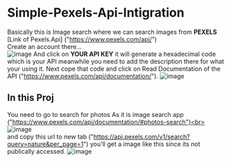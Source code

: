 # Simple-Pexels-Api-Intigration
Basically this is Image search where we can search images from <b>PEXELS</b> [Link of Pexels.Api] ("https://www.pexels.com/api/") <br>
Create an account there...<br>
![image](https://user-images.githubusercontent.com/47104182/122673503-59909000-d1ee-11eb-820b-adaa6318d553.png)
And click on <b>YOUR API KEY</b> it will generate a hexadecimal code which is your API meanwhile you need to add the description there for what your using it. Next cope that code and click on Read Documentation of the API ("https://www.pexels.com/api/documentation/").
![image](https://user-images.githubusercontent.com/47104182/122673527-7af17c00-d1ee-11eb-9aec-d4bb4640f0ed.png)
## In this Proj
You need to go to search for photos As it is image search app ("https://www.pexels.com/api/documentation/#photos-search")<br>
![image](https://user-images.githubusercontent.com/47104182/122673410-f4d53580-d1ed-11eb-93d4-2acbe84cff07.png)
<br> and copy this url to new tab ("https://api.pexels.com/v1/search?query=nature&per_page=1") you'll get a image like this since its not publically accessed.
![image](https://user-images.githubusercontent.com/47104182/122673438-16362180-d1ee-11eb-9248-c725325f7f3e.png)

